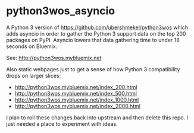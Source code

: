 # python3wos_asyncio

A Python 3 version of https://github.com/ubershmekel/python3wos which adds asyncio in order to gather the Python 3 support data on the top 200 packages on PyPI.  Asyncio lowers that data gathering time to under 18  seconds on Bluemix.

See: http://python3wos.mybluemix.net

Also static webpages just to get a sense of how Python 3 compatibility drops on larger slices:
* http://python3wos.mybluemix.net/index_200.html
* http://python3wos.mybluemix.net/index_500.html
* http://python3wos.mybluemix.net/index_1000.html
* http://python3wos.mybluemix.net/index_2000.html

I plan to roll these changes back into upstream and then delete this repo.  I just needed a place to experiment with ideas.
